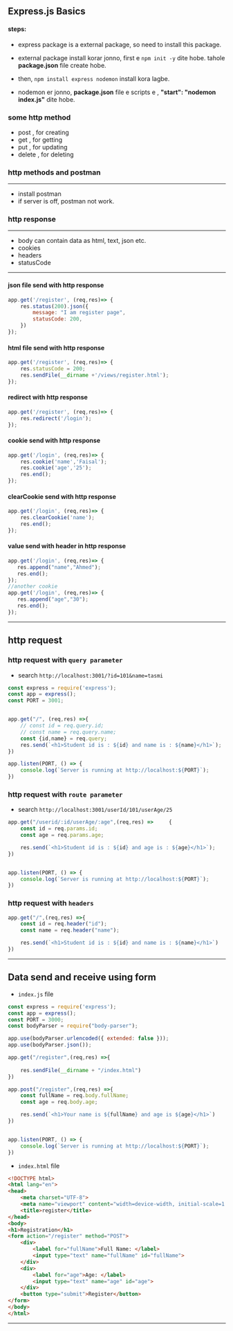 ## Express.js Basics

#### steps:

- express package is a external package, so need to install this package.

- external package install korar jonno, first e `npm init -y` dite hobe. tahole **package.json** file create hobe.

- then, `npm install express nodemon` install kora lagbe.

- nodemon er jonno, **package.json** file e scripts e , **"start": "nodemon index.js"** dite hobe.

### some http method
- post , for creating
- get , for getting
- put , for updating
- delete , for deleting

### http methods and postman
----
- install postman
- if server is off, postman not work.

### http response
---
- body can contain data as html, text, json etc.
- cookies
- headers
- statusCode
----
#### json file send with http response
```javascript
app.get('/register', (req,res)=> {
    res.status(200).json({
        message: "I am register page",
        statusCode: 200,
    })
});
```
#### html file send with http response
```javascript
app.get('/register', (req,res)=> {
    res.statusCode = 200;
    res.sendFile(__dirname +'/views/register.html');
});
```
#### redirect with http response
```javascript
app.get('/register', (req,res)=> {
    res.redirect('/login');
});
```
#### cookie send with http response
```javascript
app.get('/login', (req,res)=> {
    res.cookie('name','Faisal');
    res.cookie('age','25');
    res.end();
});
```
#### clearCookie send with http response
```javascript
app.get('/login', (req,res)=> {
    res.clearCookie('name');
    res.end();
});
```
#### value send with header in http response
```javascript
app.get('/login', (req,res)=> {
   res.append("name","Ahmed");
   res.end();
});
//another cookie
app.get('/login', (req,res)=> {
   res.append("age","30");
   res.end();
});
```
----
## http request
### http request with `query parameter`
- search `http://localhost:3001/?id=101&name=tasmi`
```javascript
const express = require('express');
const app = express();
const PORT = 3001;


app.get("/", (req,res) =>{
    // const id = req.query.id;
    // const name = req.query.name;
    const {id,name} = req.query;
    res.send(`<h1>Student id is : ${id} and name is : ${name}</h1>`);
})

app.listen(PORT, () => {
    console.log(`Server is running at http://localhost:${PORT}`);
})
```
### http request with `route parameter`
- search `http://localhost:3001/userId/101/userAge/25`
```javascript
app.get("/userid/:id/userAge/:age",(req,res) =>     {
    const id = req.params.id;
    const age = req.params.age;

    res.send(`<h1>Student id is : ${id} and age is : ${age}</h1>`);
})


app.listen(PORT, () => {
    console.log(`Server is running at http://localhost:${PORT}`);
})
```

### http request with `headers`
```javascript
app.get("/",(req,res) =>{
    const id = req.header("id");
    const name = req.header("name");

    res.send(`<h1>Student id is : ${id} and name is : ${name}</h1>`)
})
```
----
## Data send and receive using form
- `index.js` file
```javascript
const express = require('express');
const app = express();
const PORT = 3000;
const bodyParser = require("body-parser");

app.use(bodyParser.urlencoded({ extended: false }));
app.use(bodyParser.json());

app.get("/register",(req,res) =>{
    
    res.sendFile(__dirname + "/index.html")
})

app.post("/register",(req,res) =>{
    const fullName = req.body.fullName;
    const age = req.body.age;

    res.send(`<h1>Your name is ${fullName} and age is ${age}</h1>`)
})


app.listen(PORT, () => {
    console.log(`Server is running at http://localhost:${PORT}`);
})
```
- `index.html` file
```html
<!DOCTYPE html>
<html lang="en">
<head>
    <meta charset="UTF-8">
    <meta name="viewport" content="width=device-width, initial-scale=1.0">
    <title>register</title>
</head>
<body>
<h1>Registration</h1>
<form action="/register" method="POST">
    <div>
        <label for="fullName">Full Name: </label>
        <input type="text" name="fullName" id="fullName">
    </div>
    <div>
        <label for="age">Age: </label>
        <input type="text" name="age" id="age">
    </div>
    <button type="submit">Register</button>
</form>
</body>
</html>
```
----
